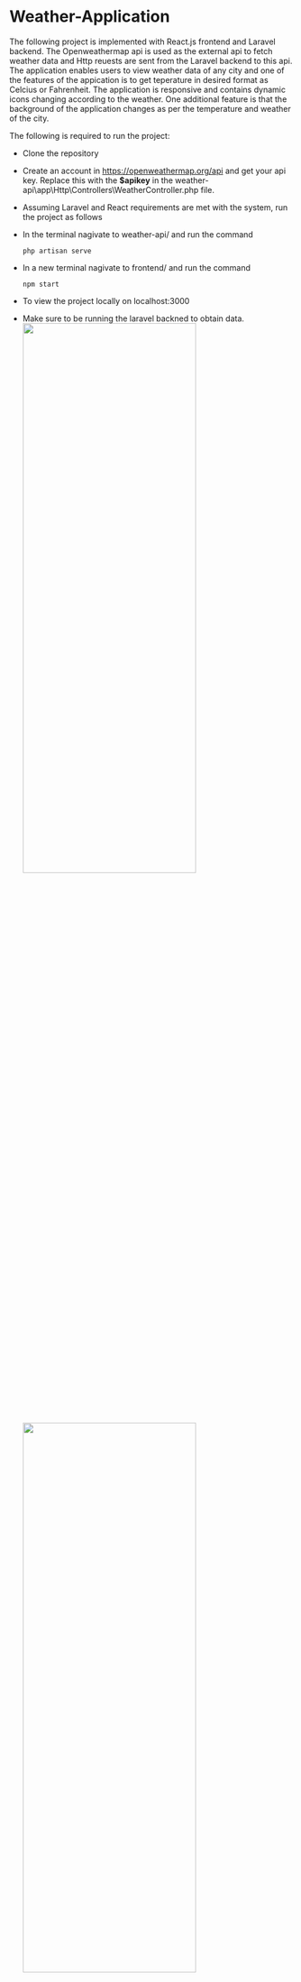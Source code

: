 # Weather-Application
The following project is implemented with React.js frontend and Laravel backend.
The Openweathermap api is used as the external api to fetch weather data and Http reuests are sent from the Laravel backend to this api.
The application enables users to view weather data of any city and one of the features of the appication is to get teperature in desired format as Celcius or Fahrenheit. The application is responsive and contains dynamic icons changing according to the weather. One additional feature is that the background of the application changes as per the temperature and weather of the city.

The following is required to run the project:
+ Clone the repository
+ Create an account in https://openweathermap.org/api and get your api key. Replace this with the **$apikey** in the weather-api\app\Http\Controllers\WeatherController.php file.
 
+ Assuming Laravel and React requirements are met with the system, run the project as follows
+ In the terminal nagivate to weather-api/ and run the command 
  ```
  php artisan serve
  ```
+ In a new terminal nagivate to frontend/ and run the command 
  ```
  npm start
  ```
+ To view the project locally on localhost:3000
+ Make sure to be running the laravel backned to obtain data.
  <img src="https://github.com/sdv02/Weather-Application/assets/107821357/b03fd234-1067-447f-ab1f-6f64fa7ac54c" width=80% height=50%>
  <img src="https://github.com/sdv02/Weather-Application/assets/107821357/6334b1aa-45d2-4064-90fa-08ad3cddbfca" width=80% height=50%>
  <img src="https://github.com/sdv02/Weather-Application/assets/107821357/ee8618aa-e62f-481b-a095-58ab66a9a6be" width=80% height=50%>
  <img src="https://github.com/sdv02/Weather-Application/assets/107821357/7f905448-e2f2-4f77-8af6-ac52cd1c8d64" width=30% height=80%>

  


